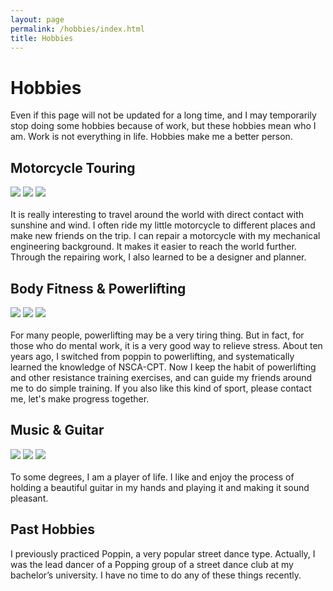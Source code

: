 ```yaml
---
layout: page
permalink: /hobbies/index.html
title: Hobbies
---
```


# Hobbies

Even if this page will not be updated for a long time, and I may temporarily stop doing some hobbies because of work, but these hobbies mean who I am. Work is not everything in life. Hobbies make me a better person.

## Motorcycle Touring

<div class="third">
<img src="/images/touring1.jpg">
<img src="/images/touring2.jpg">
<img src="/images/touring3.jpg">
</div>
<br>It is really interesting to travel around the world with direct contact with sunshine and wind. I often ride my little motorcycle to different places and make new friends on the trip. I can repair a motorcycle with my mechanical engineering background. It makes it easier to reach the world further. Through the repairing work, I also learned to be a designer and planner.



## Body Fitness & Powerlifting

<div class="third">
<img src="/images/powerlift1.jpg">
<img src="/images/powerlift2.jpg">
<img src="/images/powerlift3.png">
</div>
<br>For many people, powerlifting may be a very tiring thing. But in fact, for those who do mental work, it is a very good way to relieve stress. About ten years ago, I switched from poppin to powerlifting, and systematically learned the knowledge of NSCA-CPT. Now I keep the habit of powerlifting and other resistance training exercises, and can guide my friends around me to do simple training. If you also like this kind of sport, please contact me, let's make progress together.

## Music & Guitar

<div class="third">
<img src="/images/lgwguitar1.jpg">
<img src="/images/lgwguitar2.jpg">
<img src="/images/lgwguitar3.jpg">
</div>
<br>To some degrees, I am a player of life. I like and enjoy the process of holding a beautiful guitar in my hands and playing it and making it sound pleasant.


## Past Hobbies

I previously practiced Poppin, a very popular street dance type. Actually, I was the lead dancer of a Popping group of a street dance club at my bachelor’s university. I have no time to do any of these things recently.


